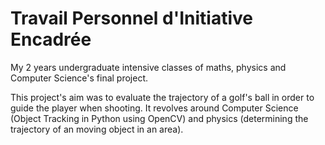 # Travail Personnel d'Initiative Encadrée
My 2 years undergraduate intensive classes of maths, physics and Computer Science's final project. 

This project's aim was to evaluate the trajectory of a golf's ball in order to guide the player when shooting.
It revolves around Computer Science (Object Tracking in Python using OpenCV) and physics (determining the trajectory of an moving object in an area). 
